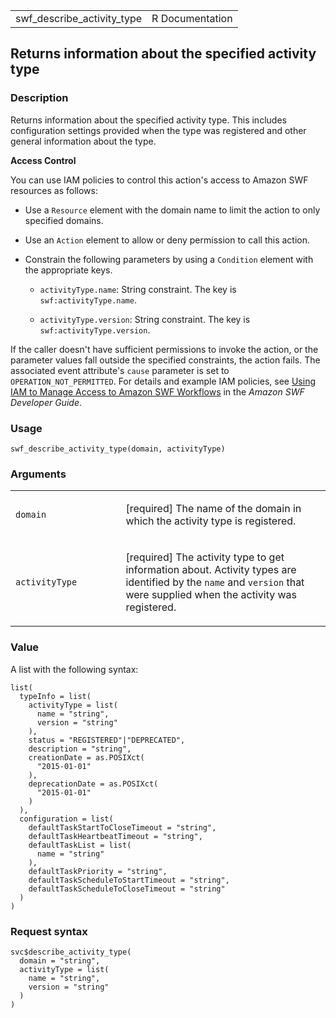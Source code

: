 <table style="width: 100%;">
<tbody>
<tr class="odd">
<td>swf_describe_activity_type</td>
<td style="text-align: right;">R Documentation</td>
</tr>
</tbody>
</table>

## Returns information about the specified activity type

### Description

Returns information about the specified activity type. This includes
configuration settings provided when the type was registered and other
general information about the type.

**Access Control**

You can use IAM policies to control this action's access to Amazon SWF
resources as follows:

-   Use a `Resource` element with the domain name to limit the action to
    only specified domains.

-   Use an `Action` element to allow or deny permission to call this
    action.

-   Constrain the following parameters by using a `Condition` element
    with the appropriate keys.

    -   `activityType.name`: String constraint. The key is
        `swf:activityType.name`.

    -   `activityType.version`: String constraint. The key is
        `swf:activityType.version`.

If the caller doesn't have sufficient permissions to invoke the action,
or the parameter values fall outside the specified constraints, the
action fails. The associated event attribute's `cause` parameter is set
to `OPERATION_NOT_PERMITTED`. For details and example IAM policies, see
[Using IAM to Manage Access to Amazon SWF
Workflows](https://docs.aws.amazon.com/amazonswf/latest/developerguide/swf-dev-iam.html)
in the *Amazon SWF Developer Guide*.

### Usage

    swf_describe_activity_type(domain, activityType)

### Arguments

<table>
<colgroup>
<col style="width: 35%" />
<col style="width: 65%" />
</colgroup>
<tbody>
<tr class="odd">
<td><code id="swf_describe_activity_type_:_domain">domain</code></td>
<td><p>[required] The name of the domain in which the activity type is
registered.</p></td>
</tr>
<tr class="even">
<td><code
id="swf_describe_activity_type_:_activityType">activityType</code></td>
<td><p>[required] The activity type to get information about. Activity
types are identified by the <code>name</code> and <code>version</code>
that were supplied when the activity was registered.</p></td>
</tr>
</tbody>
</table>

### Value

A list with the following syntax:

    list(
      typeInfo = list(
        activityType = list(
          name = "string",
          version = "string"
        ),
        status = "REGISTERED"|"DEPRECATED",
        description = "string",
        creationDate = as.POSIXct(
          "2015-01-01"
        ),
        deprecationDate = as.POSIXct(
          "2015-01-01"
        )
      ),
      configuration = list(
        defaultTaskStartToCloseTimeout = "string",
        defaultTaskHeartbeatTimeout = "string",
        defaultTaskList = list(
          name = "string"
        ),
        defaultTaskPriority = "string",
        defaultTaskScheduleToStartTimeout = "string",
        defaultTaskScheduleToCloseTimeout = "string"
      )
    )

### Request syntax

    svc$describe_activity_type(
      domain = "string",
      activityType = list(
        name = "string",
        version = "string"
      )
    )
